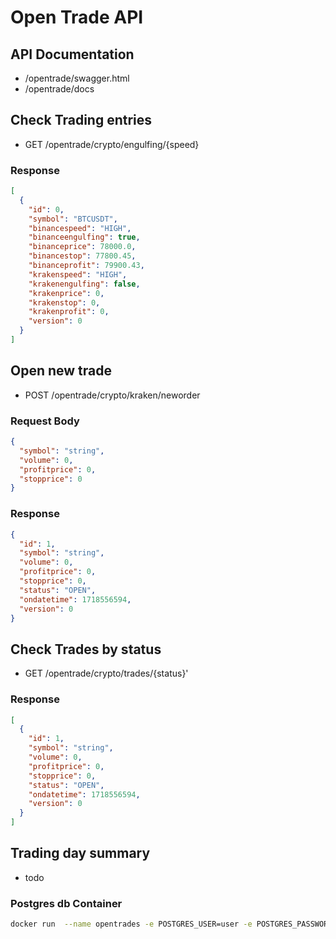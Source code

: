 # Open Trade API

## API Documentation

- /opentrade/swagger.html
- /opentrade/docs

## Check Trading entries

- GET /opentrade/crypto/engulfing/{speed}

### Response

```json
[
  {
    "id": 0,
    "symbol": "BTCUSDT",
    "binancespeed": "HIGH",
    "binanceengulfing": true,
    "binanceprice": 78000.0,
    "binancestop": 77800.45,
    "binanceprofit": 79900.43,
    "krakenspeed": "HIGH",
    "krakenengulfing": false,
    "krakenprice": 0,
    "krakenstop": 0,
    "krakenprofit": 0,
    "version": 0
  }
]
```

## Open new trade

- POST /opentrade/crypto/kraken/neworder

### Request Body

```json
{
  "symbol": "string",
  "volume": 0,
  "profitprice": 0,
  "stopprice": 0
}
```

### Response

```json
{
  "id": 1,
  "symbol": "string",
  "volume": 0,
  "profitprice": 0,
  "stopprice": 0,
  "status": "OPEN",
  "ondatetime": 1718556594,
  "version": 0
}
```

## Check Trades by status

- GET /opentrade/crypto/trades/{status}'

### Response

```json
[
  {
    "id": 1,
    "symbol": "string",
    "volume": 0,
    "profitprice": 0,
    "stopprice": 0,
    "status": "OPEN",
    "ondatetime": 1718556594,
    "version": 0
  }
]
```

## Trading day summary

- todo

### Postgres db Container

```bash
docker run  --name opentrades -e POSTGRES_USER=user -e POSTGRES_PASSWORD=password -e POSTGRES_DB=opentrades -p 5432:5432  postgres:14.4
```

